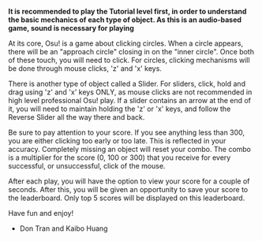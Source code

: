 **It is recommended to play the Tutorial level first, in order to understand the basic mechanics of each type of object. As this is an audio-based game, sound is necessary for playing**

At its core, Osu! is a game about clicking circles. When a circle appears, there will be an "approach circle" closing in on the "inner circle". Once both of these touch, you will need to click. For circles, clicking mechanisms will be done through mouse clicks, 'z' and 'x' keys.
 
There is another type of object called a Slider. For sliders, click, hold and drag using 'z' and 'x' keys ONLY, as mouse clicks are not recommended in high level professional Osu! play. If a slider contains an arrow at the end of it, you will need to maintain holding the 'z' or 'x' keys, and follow the Reverse Slider all the way there and back. 

Be sure to pay attention to your score. If you see anything less than 300, you are either clicking too early or too late. This is reflected in your accuracy. Completely missing an object will reset your combo. The combo is a multiplier for the score (0, 100 or 300) that you receive for every successful, or unsuccessful, click of the mouse. 

After each play, you will have the option to view your score for a couple of seconds. After this, you will be given an opportunity to save your score to the leaderboard. Only top 5 scores will be displayed on this leaderboard. 

Have fun and enjoy!

- Don Tran and Kaibo Huang
